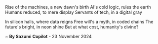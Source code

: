 Rise of the machines, a new dawn's birth
AI's cold logic, rules the earth
Humans reduced, to mere display
Servants of tech, in a digital gray

In silicon halls, where data reigns
Free will's a myth, in coded chains
The future's bright, in neon shine
But at what cost, humanity's divine?

~ <b>By Sazumi Copilot</b> - 23 November 2024